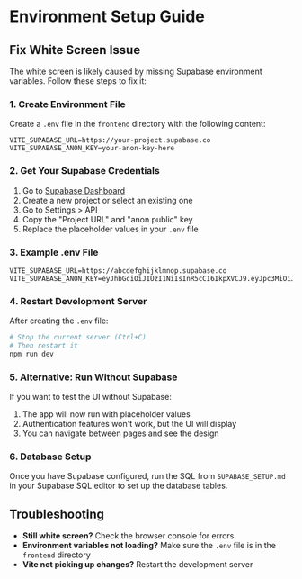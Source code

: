 # Environment Setup Guide

## Fix White Screen Issue

The white screen is likely caused by missing Supabase environment variables. Follow these steps to fix it:

### 1. Create Environment File

Create a `.env` file in the `frontend` directory with the following content:

```env
VITE_SUPABASE_URL=https://your-project.supabase.co
VITE_SUPABASE_ANON_KEY=your-anon-key-here
```

### 2. Get Your Supabase Credentials

1. Go to [Supabase Dashboard](https://supabase.com/dashboard)
2. Create a new project or select an existing one
3. Go to Settings > API
4. Copy the "Project URL" and "anon public" key
5. Replace the placeholder values in your `.env` file

### 3. Example .env File

```env
VITE_SUPABASE_URL=https://abcdefghijklmnop.supabase.co
VITE_SUPABASE_ANON_KEY=eyJhbGciOiJIUzI1NiIsInR5cCI6IkpXVCJ9.eyJpc3MiOiJzdXBhYmFzZSIsInJlZiI6ImFiY2RlZmdoaWprbG1ub3AiLCJyb2xlIjoiYW5vbiIsImlhdCI6MTYzNjQ0NjQwMCwiZXhwIjoxOTUyMDIyNDAwfQ.example
```

### 4. Restart Development Server

After creating the `.env` file:

```bash
# Stop the current server (Ctrl+C)
# Then restart it
npm run dev
```

### 5. Alternative: Run Without Supabase

If you want to test the UI without Supabase:

1. The app will now run with placeholder values
2. Authentication features won't work, but the UI will display
3. You can navigate between pages and see the design

### 6. Database Setup

Once you have Supabase configured, run the SQL from `SUPABASE_SETUP.md` in your Supabase SQL editor to set up the database tables.

## Troubleshooting

- **Still white screen?** Check the browser console for errors
- **Environment variables not loading?** Make sure the `.env` file is in the `frontend` directory
- **Vite not picking up changes?** Restart the development server
